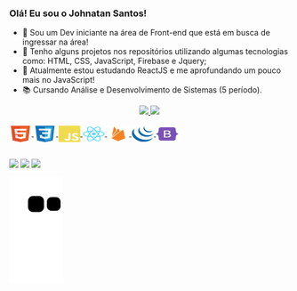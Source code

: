 ### Olá! Eu sou o Johnatan Santos!

- 👋 Sou um Dev iniciante na área de Front-end que está em busca de ingressar na área!
- 🔭 Tenho alguns projetos nos repositórios utilizando algumas tecnologias como: HTML, CSS, JavaScript, Firebase e Jquery;
- 🌱 Atualmente estou estudando ReactJS e me aprofundando um pouco mais no JavaScript!
- 📚 Cursando Análise e Desenvolvimento de Sistemas (5 período).

<div align="center">
  <a href="https://github.com/johnatanSO">
  <img height="160em" src="https://github-readme-stats.vercel.app/api?username=johnatanSO&show_icons=true&theme=monokai&include_all_commits=true&count_private=true"/>
  <img height="160em" src="https://github-readme-stats.vercel.app/api/top-langs/?username=johnatanSO&layout=compact&langs_count=7&theme=monokai"/>
</div>
  
</div>
<div style="display: inline_block"><br>
  <img align="center" alt="John-HTML" height="30" width="40" src="https://raw.githubusercontent.com/devicons/devicon/master/icons/html5/html5-original.svg">
  <img align="center" alt="John-CSS" height="30" width="40" src="https://raw.githubusercontent.com/devicons/devicon/master/icons/css3/css3-original.svg">
  <img align="center" alt="John-JS" height="30" width="40" src="https://raw.githubusercontent.com/devicons/devicon/master/icons/javascript/javascript-plain.svg">
  <img align="center" alt="John-React" height="30" width="40" src="https://raw.githubusercontent.com/devicons/devicon/master/icons/react/react-original.svg">
  <img align="center" alt="John-Firebase" height="30" width="40" src="https://raw.githubusercontent.com/devicons/devicon/master/icons/firebase/firebase-plain.svg">
  <img align="center" alt="John-Jquery" height="30" width="40" src="https://raw.githubusercontent.com/devicons/devicon/master/icons/jquery/jquery-original.svg">
  <img align="center" alt="John-Bootstrap" height="30" width="40" src="https://raw.githubusercontent.com/devicons/devicon/master/icons/bootstrap/bootstrap-plain.svg">
  
</div>
  
  ##
  
<div> 
  <a href="https://instagram.com/john.s.o" target="_blank"><img src="https://img.shields.io/badge/-Instagram-%23E4405F?style=for-the-badge&logo=instagram&logoColor=white" target="_blank"></a>
  <a href = "mailto:devsantosjohn@gmail.com"><img src="https://img.shields.io/badge/-Gmail-%23333?style=for-the-badge&logo=gmail&logoColor=white" target="_blank"></a>
  <a href="https://www.linkedin.com/in/johnatan-santos" target="_blank"><img src="https://img.shields.io/badge/-LinkedIn-%230077B5?style=for-the-badge&logo=linkedin&logoColor=white" target="_blank"></a> 
 
  ![Snake animation](https://github.com/johnatanSO/johnatanSO/blob/output/github-contribution-grid-snake.svg)
 
  
</div>

<!--
**johnatanSO/johnatanSO** is a ✨ _special_ ✨ repository because its `README.md` (this file) appears on your GitHub profile.

Here are some ideas to get you started:

- 🔭 I’m currently working on ...
- 🌱 I’m currently learning ...
- 👯 I’m looking to collaborate on ...
- 🤔 I’m looking for help with ...
- 💬 Ask me about ...
- 📫 How to reach me: ...
- 😄 Pronouns: ...
- ⚡ Fun fact: ...
-->

